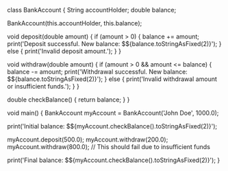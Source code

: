 class BankAccount {
  String accountHolder;
  double balance;

  BankAccount(this.accountHolder, this.balance);

  void deposit(double amount) {
    if (amount > 0) {
      balance += amount;
      print('Deposit successful. New balance: \$${balance.toStringAsFixed(2)}');
    } else {
      print('Invalid deposit amount.');
    }
  }

  void withdraw(double amount) {
    if (amount > 0 && amount <= balance) {
      balance -= amount;
      print('Withdrawal successful. New balance: \$${balance.toStringAsFixed(2)}');
    } else {
      print('Invalid withdrawal amount or insufficient funds.');
    }
  }

  double checkBalance() {
    return balance;
  }
}

void main() {
  BankAccount myAccount = BankAccount('John Doe', 1000.0);

  print('Initial balance: \$${myAccount.checkBalance().toStringAsFixed(2)}');

  myAccount.deposit(500.0);
  myAccount.withdraw(200.0);
  myAccount.withdraw(800.0); // This should fail due to insufficient funds

  print('Final balance: \$${myAccount.checkBalance().toStringAsFixed(2)}');
}
